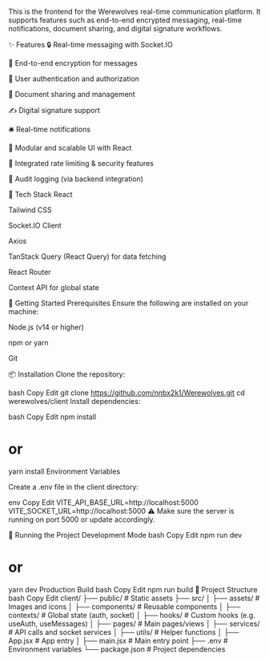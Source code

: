 This is the frontend for the Werewolves real-time communication platform. It supports features such as end-to-end encrypted messaging, real-time notifications, document sharing, and digital signature workflows.

✨ Features
🔒 Real-time messaging with Socket.IO

🔐 End-to-end encryption for messages

👥 User authentication and authorization

📄 Document sharing and management

✍️ Digital signature support

🛎️ Real-time notifications

🧱 Modular and scalable UI with React

🔐 Integrated rate limiting & security features

📜 Audit logging (via backend integration)

🧰 Tech Stack
React

Tailwind CSS

Socket.IO Client

Axios

TanStack Query (React Query) for data fetching

React Router

Context API for global state

🚀 Getting Started
Prerequisites
Ensure the following are installed on your machine:

Node.js (v14 or higher)

npm or yarn

Git

📦 Installation
Clone the repository:

bash
Copy
Edit
git clone https://github.com/nnbx2k1/Werewolves.git
cd werewolves/client
Install dependencies:

bash
Copy
Edit
npm install
# or
yarn install
Environment Variables

Create a .env file in the client directory:

env
Copy
Edit
VITE_API_BASE_URL=http://localhost:5000
VITE_SOCKET_URL=http://localhost:5000
⚠️ Make sure the server is running on port 5000 or update accordingly.

🧪 Running the Project
Development Mode
bash
Copy
Edit
npm run dev
# or
yarn dev
Production Build
bash
Copy
Edit
npm run build
🧭 Project Structure
bash
Copy
Edit
client/
├── public/              # Static assets
├── src/
│   ├── assets/          # Images and icons
│   ├── components/      # Reusable components
│   ├── contexts/        # Global state (auth, socket)
│   ├── hooks/           # Custom hooks (e.g. useAuth, useMessages)
│   ├── pages/           # Main pages/views
│   ├── services/        # API calls and socket services
│   ├── utils/           # Helper functions
│   ├── App.jsx          # App entry
│   ├── main.jsx         # Main entry point
├── .env                 # Environment variables
└── package.json         # Project dependencies
